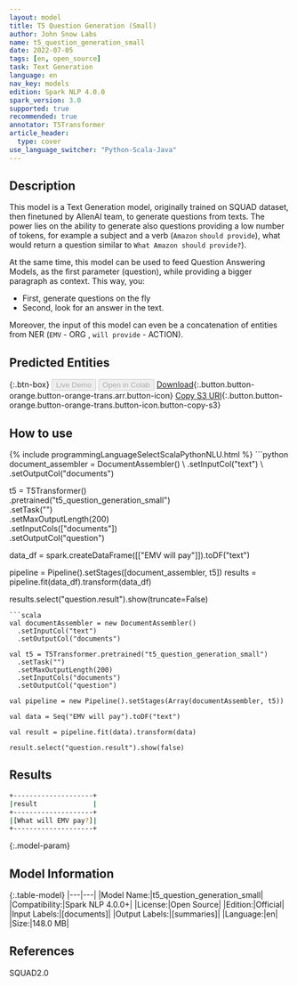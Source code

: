 ```yaml
---
layout: model
title: T5 Question Generation (Small)
author: John Snow Labs
name: t5_question_generation_small
date: 2022-07-05
tags: [en, open_source]
task: Text Generation
language: en
nav_key: models
edition: Spark NLP 4.0.0
spark_version: 3.0
supported: true
recommended: true
annotator: T5Transformer
article_header:
  type: cover
use_language_switcher: "Python-Scala-Java"
---
```


## Description

This model is a Text Generation model, originally trained on SQUAD dataset, then finetuned by AllenAI team, to generate questions from texts. The power lies on the ability to generate also questions providing a low number of tokens, for example a subject and a verb (`Amazon` `should provide`), what would return a question similar to `What Amazon should provide?`).

At the same time, this model can be used to feed Question Answering Models, as the first parameter (question), while providing a bigger paragraph as context. This way, you:
- First, generate questions on the fly
- Second, look for an answer in the text.

Moreover, the input of this model can even be a concatenation of entities from NER (`EMV` - ORG , `will provide` - ACTION).

## Predicted Entities



{:.btn-box}
<button class="button button-orange" disabled>Live Demo</button>
<button class="button button-orange" disabled>Open in Colab</button>
[Download](https://s3.amazonaws.com/auxdata.johnsnowlabs.com/public/models/t5_question_generation_small_en_4.0.0_3.0_1657032292222.zip){:.button.button-orange.button-orange-trans.arr.button-icon}
[Copy S3 URI](s3://auxdata.johnsnowlabs.com/public/models/t5_question_generation_small_en_4.0.0_3.0_1657032292222.zip){:.button.button-orange.button-orange-trans.button-icon.button-copy-s3}

## How to use



<div class="tabs-box" markdown="1">
{% include programmingLanguageSelectScalaPythonNLU.html %}
```python
document_assembler = DocumentAssembler() \
    .setInputCol("text") \
    .setOutputCol("documents")

t5 = T5Transformer() \
    .pretrained("t5_question_generation_small") \
    .setTask("")\
    .setMaxOutputLength(200)\
    .setInputCols(["documents"]) \
    .setOutputCol("question")

data_df = spark.createDataFrame([["EMV will pay"]]).toDF("text")

pipeline = Pipeline().setStages([document_assembler, t5])
results = pipeline.fit(data_df).transform(data_df)

results.select("question.result").show(truncate=False)
```
```scala
val documentAssembler = new DocumentAssembler()
  .setInputCol("text")
  .setOutputCol("documents")

val t5 = T5Transformer.pretrained("t5_question_generation_small")
  .setTask("")
  .setMaxOutputLength(200)
  .setInputCols("documents")
  .setOutputCol("question")

val pipeline = new Pipeline().setStages(Array(documentAssembler, t5))

val data = Seq("EMV will pay").toDF("text")

val result = pipeline.fit(data).transform(data)

result.select("question.result").show(false)
```
</div>

## Results

```bash
+--------------------+
|result              |
+--------------------+
|[What will EMV pay?]|
+--------------------+
```

{:.model-param}
## Model Information

{:.table-model}
|---|---|
|Model Name:|t5_question_generation_small|
|Compatibility:|Spark NLP 4.0.0+|
|License:|Open Source|
|Edition:|Official|
|Input Labels:|[documents]|
|Output Labels:|[summaries]|
|Language:|en|
|Size:|148.0 MB|

## References

SQUAD2.0

